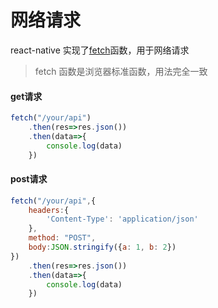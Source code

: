 # 网络请求

react-native 实现了[fetch](https://developer.mozilla.org/en-US/docs/Web/API/Fetch_API)函数，用于网络请求

> fetch 函数是浏览器标准函数，用法完全一致

#### get请求

```js
fetch("/your/api")
    .then(res=>res.json())
    .then(data=>{
        console.log(data)
    })
```

#### post请求

```js
fetch("/your/api",{
    headers:{
        'Content-Type': 'application/json'
    },
    method: "POST",
    body:JSON.stringify({a: 1, b: 2})
})
    .then(res=>res.json())
    .then(data=>{
        console.log(data)
    })
```
